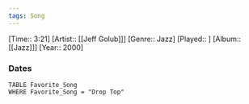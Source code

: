 ```yaml
---
tags: Song  
---
```

[Time:: 3:21]
[Artist:: [[Jeff Golub]]]
[Genre:: Jazz]
[Played:: ]
[Album:: [[Jazz]]]
[Year:: 2000]
### Dates
````dataview
TABLE Favorite_Song
WHERE Favorite_Song = "Drop Top"
````